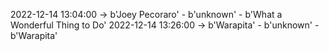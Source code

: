 2022-12-14 13:04:00 -> b'Joey Pecoraro' - b'unknown' - b'What a Wonderful Thing to Do'
2022-12-14 13:26:00 -> b'Warapita' - b'unknown' - b'Warapita'
